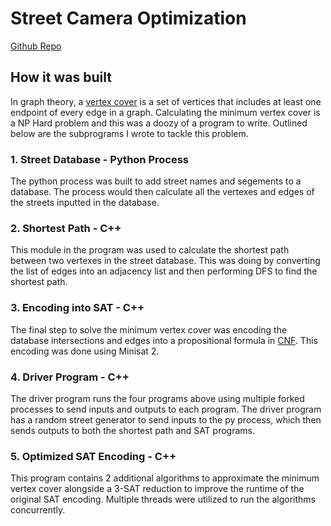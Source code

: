 # Street Camera Optimization

[Github Repo](https://github.com/samudra-perera/Urban-Street-Camera-Optimizer) <a>

## How it was built

In graph theory, a [vertex cover](https://en.wikipedia.org/wiki/Vertex_cover#:~:text=In%20graph%20theory%2C%20a%20vertex,every%20edge%20of%20the%20graph.) is a set of vertices that includes at least one endpoint of every edge in a graph. Calculating the minimum vertex cover is a NP Hard problem and this was a doozy of a program to write. Outlined below are the subprograms I wrote to tackle this problem.

### 1. Street Database - Python Process

The python process was built to add street names and segements to a database. The process would then calculate all the vertexes and edges of the streets inputted in the database.

### 2. Shortest Path - C++

This module in the program was used to calculate the shortest path between two vertexes in the street database. This was doing by converting the list of edges into an adjacency list and then performing DFS to find the shortest path.

### 3. Encoding into SAT - C++

The final step to solve the minimum vertex cover was encoding the database intersections and edges into a propositional formula in [CNF](https://equaeghe.github.io/ecyglpki/cnfsat.html). This encoding was done using Minisat 2.

### 4. Driver Program - C++

The driver program runs the four programs above using multiple forked processes to send inputs and outputs to each program. The driver program has a random street generator to send inputs to the py process, which then sends outputs to both the shortest path and SAT programs.

### 5. Optimized SAT Encoding - C++

This program contains 2 additional algorithms to approximate the minimum vertex cover alongside a 3-SAT reduction to improve the runtime of the original SAT encoding. Multiple threads were utilized to run the algorithms concurrently.
